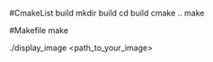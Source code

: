 #CmakeList build
mkdir build
cd build
cmake ..
make

#Makefile
make

./display_image <path_to_your_image>
